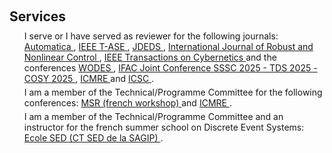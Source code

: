 <h1 id="services"></h1>

<h2 style="margin: 60px 0px 10px;">Services</h2>

<ul style="margin:0 0 5px;">
  I serve or I have served as reviewer for the following journals: <a href="https://www.sciencedirect.com/journal/automatica">Automatica
</a>, 
<a href="https://ieeexplore.ieee.org/xpl/RecentIssue.jsp?punumber=8856">IEEE T-ASE
</a>, 
<a href="https://link.springer.com/journal/10626
">JDEDS
</a>,
<a href="https://onlinelibrary.wiley.com/journal/10991239
">International Journal of Robust and Nonlinear Control
</a>,
<a href="https://ieeexplore.ieee.org/xpl/RecentIssue.jsp?punumber=6221036
">IEEE Transactions on Cybernetics
</a>
  and the conferences 
<a href="https://www.alessandro-giua.it/WODES/
">WODES
</a>, <a href="https://sssc-tds-cosy-2025.sciencesconf.org
">IFAC Joint Conference SSSC 2025 - TDS 2025 - COSY 2025
</a>, <a href="https://icmre.org
">ICMRE
</a> and <a href="https://icsc.conference.univ-poitiers.fr">ICSC
</a>.
</ul>

<ul style="margin:0 0 5px;">
  I am a member of the Technical/Programme Committee for the following conferences: <a href="https://msr2025.sciencesconf.org">MSR (french workshop)
</a> and <a href="https://icmre.org">ICMRE
</a>.
</ul>

<ul style="margin:0 0 5px;">
  I am a member of the Technical/Programme Committee and an instructor for the french summer school on Discrete Event Systems: <a href="https://ecolesed2025.ls2n.fr">Ecole SED (CT SED de la SAGIP)
</a>.
</ul>
